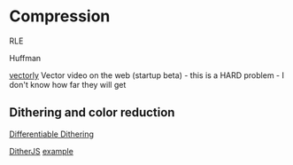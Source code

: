 Compression
===========

RLE

Huffman




[vectorly](https://vectorly.io/) Vector video on the web (startup beta) - this is a HARD problem - I don't know how far they will get


Dithering and color reduction
-----------------------------

[Differentiable Dithering](https://www.peterstefek.me/differentiable-dithering.html)

[DitherJS](https://github.com/danielepiccone/ditherjs) [example](http://danielepiccone.github.io/ditherjs/)
